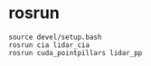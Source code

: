 

# rosrun 


```
source devel/setup.bash
rosrun cia lidar_cia
rosrun cuda_pointpillars lidar_pp
```